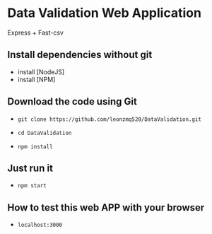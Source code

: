 Data Validation Web Application
===============================
Express  + Fast-csv

## Install dependencies without git
+ install [NodeJS]
+ install [NPM]

## Download the code using Git
+ `git clone https://github.com/leonzmq520/DataValidation.git`
+ `cd DataValidation`

+ `npm install`

## Just run it
+ `npm start`

## How to test this web APP with your browser
+ `localhost:3000 `
